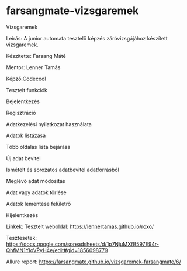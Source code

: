 # farsangmate-vizsgaremek
Vizsgaremek

Leírás:
A junior automata tesztelő képzés záróvizsgájához készített vizsgaremek.

Készítette: Farsang Máté

Mentor: Lenner Tamás

Képző:Codecool

Tesztelt funkciók

Bejelentkezés

Regisztráció

Adatkezelési nyilatkozat használata

Adatok listázása

Több oldalas lista bejárása

Új adat bevitel

Ismételt és sorozatos adatbevitel adatforrásból

Meglévő adat módosítás

Adat vagy adatok törlése

Adatok lementése felületrő

Kijelentkezés

Linkek:
Tesztelt weboldal: https://lennertamas.github.io/roxo/

Tesztesetek: https://docs.google.com/spreadsheets/d/1p7NjuMXfB597E94r-QhfMN1YloVPyH4e/edit#gid=1856098779

Allure report: https://farsangmate.github.io/vizsgaremek-farsangmate/6/
